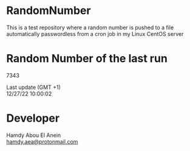 # RandomNumber    
This is a test repository where a random number is pushed to a file automatically passwordless from a cron job in my Linux CentOS server    
# Random Number of the last run   
7343
      
Last update (GMT +1)    
12/27/22 10:00:02
# Developer    
Hamdy Abou El Anein   
hamdy.aea@protonmail.com
